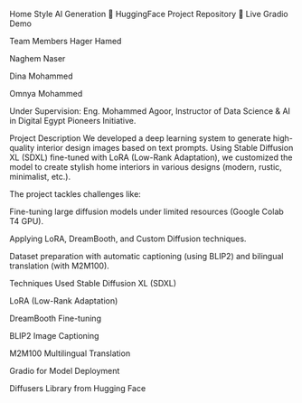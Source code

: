 
Home Style AI Generation
🔗 HuggingFace Project Repository
🔗 Live Gradio Demo

Team Members
Hager Hamed

Naghem Naser

Dina Mohammed

Omnya Mohammed

Under Supervision:
Eng. Mohammed Agoor,
Instructor of Data Science & AI in Digital Egypt Pioneers Initiative.

Project Description
We developed a deep learning system to generate high-quality interior design images based on text prompts.
Using Stable Diffusion XL (SDXL) fine-tuned with LoRA (Low-Rank Adaptation), we customized the model to create stylish home interiors in various designs (modern, rustic, minimalist, etc.).

The project tackles challenges like:

Fine-tuning large diffusion models under limited resources (Google Colab T4 GPU).

Applying LoRA, DreamBooth, and Custom Diffusion techniques.

Dataset preparation with automatic captioning (using BLIP2) and bilingual translation (with M2M100).

Techniques Used
Stable Diffusion XL (SDXL)

LoRA (Low-Rank Adaptation)

DreamBooth Fine-tuning

BLIP2 Image Captioning

M2M100 Multilingual Translation

Gradio for Model Deployment

Diffusers Library from Hugging Face

